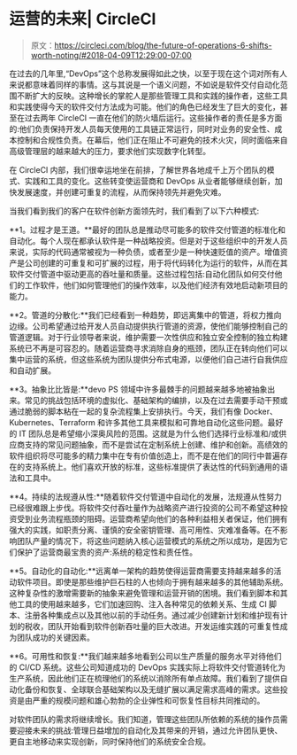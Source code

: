 # 运营的未来| CircleCI

> 原文：<https://circleci.com/blog/the-future-of-operations-6-shifts-worth-noting/#2018-04-09T12:29:00-07:00>

在过去的几年里,“DevOps”这个总称发展得如此之快，以至于现在这个词对所有人来说都意味着同样的事情。这与其说是一个语义问题，不如说是软件交付自动化范围不断扩大的反映。这种增长的掌舵人是那些管理工具和实践的操作者，这些工具和实践使得今天的软件交付方法成为可能。他们的角色已经发生了巨大的变化，甚至在过去两年 CircleCI 一直在他们的防火墙后运行。这些操作者的责任是多方面的:他们负责保持开发人员每天使用的工具链正常运行，同时对业务的安全性、成本控制和合规性负责。在幕后，他们正在阻止不可避免的技术火灾，同时面临来自高级管理层的越来越大的压力，要求他们实现数字化转型。

在 CircleCI 内部，我们很幸运地坐在前排，了解世界各地成千上万个团队的模式、实践和工具的变化。这些转变使运营商和 DevOps 从业者能够继续创新，加快发展速度，并创建可重复的流程，从而保持领先并避免灾难。

当我们看到我们的客户在软件创新方面领先时，我们看到了以下六种模式:

**1。过程才是王道。**最好的团队总是推动尽可能多的软件交付管道的标准化和自动化。每个人现在都承认软件是一种战略投资。但是对于这些组织中的开发人员来说，实际的代码通常被视为一种负债，或者至少是一种快速贬值的资产。增值资产是公司创建的可重复和可扩展的过程，用于将代码转化为运行的软件，从而在其软件交付管道中驱动更高的吞吐量和质量。这些过程包括:自动化团队如何交付他们的工作软件，他们如何管理他们的操作效率，以及他们经济有效地启动新项目的能力。

**2。管道的分散化:**我们已经看到一种趋势，即远离集中的管道，将权力推向边缘。公司希望通过给开发人员自动提供执行管道的资源，使他们能够控制自己的管道逻辑。对于行业领导者来说，维护需要一次性供应和独立安全控制的独立构建系统已不再是可容忍的。随着运营商寻求消除自身的瓶颈，团队正在转向他们可以集中运营的系统，但这些系统为团队提供分布式电源，以便他们自己进行自我供应和自动扩展。

**3。抽象比比皆是:**devo PS 领域中许多最棘手的问题越来越多地被抽象出来。常见的挑战包括环境的虚拟化、基础架构的编排，以及在过去需要手动干预或通过脆弱的脚本粘在一起的复杂流程集上安排执行。今天，我们有像 Docker、Kubernetes、Terraform 和许多其他工具来模拟和可靠地自动化这些问题。最好的 IT 团队总是希望缩小深奥风险的范围。这就是为什么他们选择行业标准和/或供应商支持的常见问题抽象，而不是尝试在定制系统上创建、维护和创新。高绩效的软件组织将尽可能多的精力集中在专有价值创造上，而不是在他们的同行中普遍存在的支持系统上。他们喜欢开放的标准，这些标准提供了表达性的代码到通用的语法和工具中。

**4。持续的法规遵从性:**随着软件交付管道中自动化的发展，法规遵从性努力已经很难跟上步伐。将软件交付吞吐量作为战略资产进行投资的公司不希望这种投资受到业务流程瓶颈的阻碍。运营商希望向他们的各种利益相关者保证，他们拥有强大的实践，如职责分离、谨慎的安全密钥管理、高可用性、灾难准备等。在不影响团队产量的情况下，将这些问题纳入核心运营模式的系统之所以成功，是因为它们保护了运营商最宝贵的资产:系统的稳定性和责任性。

**5。自动化的自动化:**远离单一架构的趋势使得运营商需要支持越来越多的活动软件项目。即使是那些维护巨石柱的人也倾向于拥有越来越多的其他辅助系统。这种复杂性的激增需要新的抽象来避免管理和运营开销的困境。我们看到脚本和其他工具的使用越来越多，它们加速回购、注入各种常见的依赖关系、生成 CI 脚本、注册各种集成点以及其他以前的手动任务。通过减少创建新计划和维护现有计划的税收，团队开始看到软件创新吞吐量的巨大改进。开发运维实践的可重复性成为团队成功的关键因素。

**6。可用性和恢复:**我们越来越多地看到公司以生产质量的服务水平对待他们的 CI/CD 系统。这些公司知道成功的 DevOps 实践实际上将软件交付管道转化为生产系统，因此他们正在梳理他们的系统以消除所有单点故障。我们看到了提供自动化备份和恢复、全球联合基础架构以及无缝扩展以满足需求高峰的需求。这些投资是由严重的规模问题和雄心勃勃的企业弹性和可恢复性目标共同推动的。

对软件团队的需求将继续增长。我们知道，管理这些团队所依赖的系统的操作员需要迎接未来的挑战:管理日益增加的自动化及其带来的开销，通过允许团队更快、更自主地移动来实现创新，同时保持他们的系统安全合规。